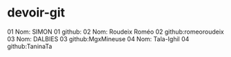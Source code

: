 # devoir-git


01 Nom: SIMON
01 github:
02 Nom: Roudeix Roméo
02 github:romeoroudeix
03 Nom: DALBIES
03 github:MgxMineuse
04 Nom: Tala-Ighil
04 github:TaninaTa
